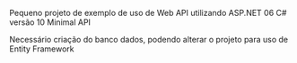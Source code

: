 Pequeno projeto de exemplo de uso de Web API utilizando ASP.NET 06 C# versão 10 Minimal API 

Necessário criação do banco dados, podendo alterar o projeto para uso 
de Entity Framework
